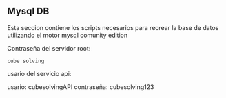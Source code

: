 Mysql DB
--------

Esta seccion contiene los scripts necesarios para recrear la base de datos utilizando el motor mysql comunity edition

Contraseña del servidor root:

	cube solving

usario del servicio api:

usario: cubesolvingAPI
contraseña: cubesolving123